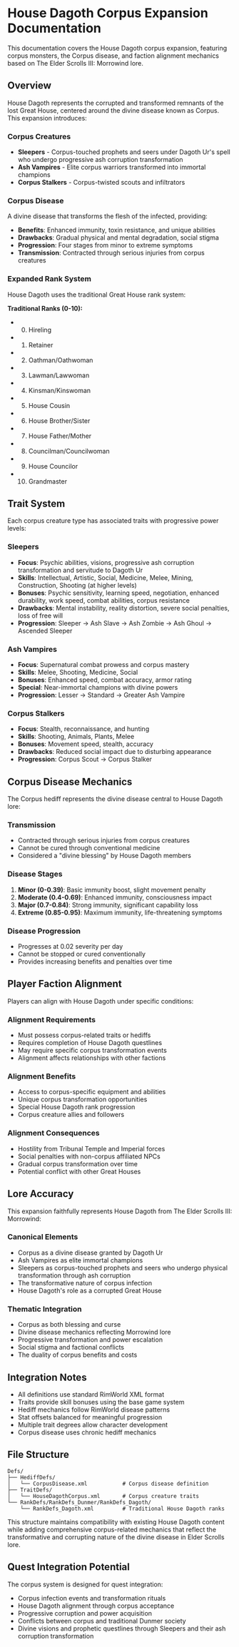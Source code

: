 # House Dagoth Corpus Expansion Documentation

This documentation covers the House Dagoth corpus expansion, featuring corpus monsters, the Corpus disease, and faction alignment mechanics based on The Elder Scrolls III: Morrowind lore.

## Overview

House Dagoth represents the corrupted and transformed remnants of the lost Great House, centered around the divine disease known as Corpus. This expansion introduces:

### Corpus Creatures
- **Sleepers** - Corpus-touched prophets and seers under Dagoth Ur's spell who undergo progressive ash corruption transformation
- **Ash Vampires** - Elite corpus warriors transformed into immortal champions
- **Corpus Stalkers** - Corpus-twisted scouts and infiltrators

### Corpus Disease
A divine disease that transforms the flesh of the infected, providing:
- **Benefits**: Enhanced immunity, toxin resistance, and unique abilities
- **Drawbacks**: Gradual physical and mental degradation, social stigma
- **Progression**: Four stages from minor to extreme symptoms
- **Transmission**: Contracted through serious injuries from corpus creatures

### Expanded Rank System
House Dagoth uses the traditional Great House rank system:

**Traditional Ranks (0-10):**
- 0. Hireling
- 1. Retainer  
- 2. Oathman/Oathwoman
- 3. Lawman/Lawwoman
- 4. Kinsman/Kinswoman
- 5. House Cousin
- 6. House Brother/Sister
- 7. House Father/Mother
- 8. Councilman/Councilwoman
- 9. House Councilor
- 10. Grandmaster

## Trait System

Each corpus creature type has associated traits with progressive power levels:

### Sleepers
- **Focus**: Psychic abilities, visions, progressive ash corruption transformation and servitude to Dagoth Ur
- **Skills**: Intellectual, Artistic, Social, Medicine, Melee, Mining, Construction, Shooting (at higher levels)
- **Bonuses**: Psychic sensitivity, learning speed, negotiation, enhanced durability, work speed, combat abilities, corpus resistance
- **Drawbacks**: Mental instability, reality distortion, severe social penalties, loss of free will
- **Progression**: Sleeper → Ash Slave → Ash Zombie → Ash Ghoul → Ascended Sleeper

### Ash Vampires
- **Focus**: Supernatural combat prowess and corpus mastery
- **Skills**: Melee, Shooting, Medicine, Social
- **Bonuses**: Enhanced speed, combat accuracy, armor rating
- **Special**: Near-immortal champions with divine powers
- **Progression**: Lesser → Standard → Greater Ash Vampire

### Corpus Stalkers
- **Focus**: Stealth, reconnaissance, and hunting
- **Skills**: Shooting, Animals, Plants, Melee
- **Bonuses**: Movement speed, stealth, accuracy
- **Drawbacks**: Reduced social impact due to disturbing appearance
- **Progression**: Corpus Scout → Corpus Stalker



## Corpus Disease Mechanics

The Corpus hediff represents the divine disease central to House Dagoth lore:

### Transmission
- Contracted through serious injuries from corpus creatures
- Cannot be cured through conventional medicine
- Considered a "divine blessing" by House Dagoth members

### Disease Stages
1. **Minor (0-0.39)**: Basic immunity boost, slight movement penalty
2. **Moderate (0.4-0.69)**: Enhanced immunity, consciousness impact
3. **Major (0.7-0.84)**: Strong immunity, significant capability loss
4. **Extreme (0.85-0.95)**: Maximum immunity, life-threatening symptoms

### Disease Progression
- Progresses at 0.02 severity per day
- Cannot be stopped or cured conventionally
- Provides increasing benefits and penalties over time

## Player Faction Alignment

Players can align with House Dagoth under specific conditions:

### Alignment Requirements
- Must possess corpus-related traits or hediffs
- Requires completion of House Dagoth questlines
- May require specific corpus transformation events
- Alignment affects relationships with other factions

### Alignment Benefits
- Access to corpus-specific equipment and abilities
- Unique corpus transformation opportunities
- Special House Dagoth rank progression
- Corpus creature allies and followers

### Alignment Consequences
- Hostility from Tribunal Temple and Imperial forces
- Social penalties with non-corpus affiliated NPCs
- Gradual corpus transformation over time
- Potential conflict with other Great Houses

## Lore Accuracy

This expansion faithfully represents House Dagoth from The Elder Scrolls III: Morrowind:

### Canonical Elements
- Corpus as a divine disease granted by Dagoth Ur
- Ash Vampires as elite immortal champions
- Sleepers as corpus-touched prophets and seers who undergo physical transformation through ash corruption
- The transformative nature of corpus infection
- House Dagoth's role as a corrupted Great House

### Thematic Integration
- Corpus as both blessing and curse
- Divine disease mechanics reflecting Morrowind lore
- Progressive transformation and power escalation
- Social stigma and factional conflicts
- The duality of corpus benefits and costs

## Integration Notes

- All definitions use standard RimWorld XML format
- Traits provide skill bonuses using the base game system
- Hediff mechanics follow RimWorld disease patterns
- Stat offsets balanced for meaningful progression
- Multiple trait degrees allow character development
- Corpus disease uses chronic hediff mechanics

## File Structure

```
Defs/
├── HediffDefs/
│   └── CorpusDisease.xml           # Corpus disease definition
├── TraitDefs/
│   └── HouseDagothCorpus.xml       # Corpus creature traits
└── RankDefs/RankDefs_Dunmer/RankDefs_Dagoth/
    └── RankDefs_Dagoth.xml         # Traditional House Dagoth ranks
```

This structure maintains compatibility with existing House Dagoth content while adding comprehensive corpus-related mechanics that reflect the transformative and corrupting nature of the divine disease in Elder Scrolls lore.

## Quest Integration Potential

The corpus system is designed for quest integration:
- Corpus infection events and transformation rituals
- House Dagoth alignment through corpus acceptance
- Progressive corruption and power acquisition
- Conflicts between corpus and traditional Dunmer society
- Divine visions and prophetic questlines through Sleepers and their ash corruption transformation